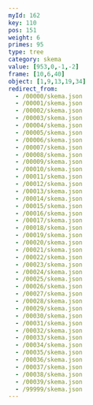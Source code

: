```yaml
---
myId: 162
key: 110
pos: 151
weight: 6
primes: 95
type: tree
category: skema
value: [953,0,-1,-2]
frame: [10,6,40]
object: [1,9,13,19,34]
redirect_from:
  - /00000/skema.json
  - /00001/skema.json
  - /00002/skema.json
  - /00003/skema.json
  - /00004/skema.json
  - /00005/skema.json
  - /00006/skema.json
  - /00007/skema.json
  - /00008/skema.json
  - /00009/skema.json
  - /00010/skema.json
  - /00011/skema.json
  - /00012/skema.json
  - /00013/skema.json
  - /00014/skema.json
  - /00015/skema.json
  - /00016/skema.json
  - /00017/skema.json
  - /00018/skema.json
  - /00019/skema.json
  - /00020/skema.json
  - /00021/skema.json
  - /00022/skema.json
  - /00023/skema.json
  - /00024/skema.json
  - /00025/skema.json
  - /00026/skema.json
  - /00027/skema.json
  - /00028/skema.json
  - /00029/skema.json
  - /00030/skema.json
  - /00031/skema.json
  - /00032/skema.json
  - /00033/skema.json
  - /00034/skema.json
  - /00035/skema.json
  - /00036/skema.json
  - /00037/skema.json
  - /00038/skema.json
  - /00039/skema.json
  - /99999/skema.json
---
```

